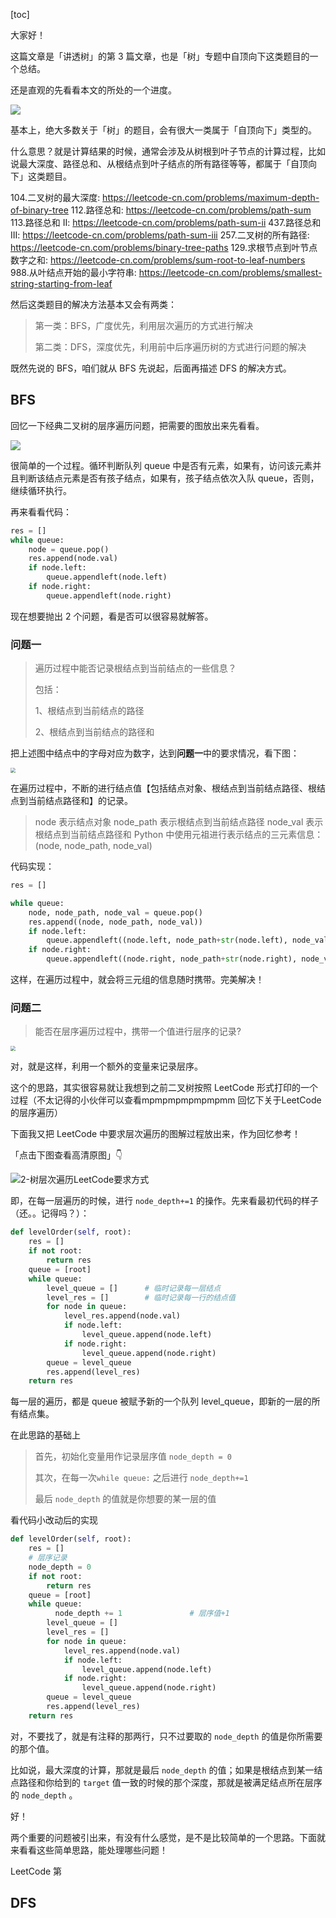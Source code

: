[toc]







大家好！ 

这篇文章是「讲透树」的第 3 篇文章，也是「树」专题中自顶向下这类题目的一个总结。

还是直观的先看看本文的所处的一个进度。


![](./img/3-1自顶向下类别题目专题.png)



基本上，绝大多数关于「树」的题目，会有很大一类属于「自顶向下」类型的。

什么意思？就是计算结果的时候，通常会涉及从树根到叶子节点的计算过程，比如说最大深度、路径总和、从根结点到叶子结点的所有路径等等，都属于「自顶向下」这类题目。

104.二叉树的最大深度: https://leetcode-cn.com/problems/maximum-depth-of-binary-tree
112.路径总和: https://leetcode-cn.com/problems/path-sum
113.路径总和 II: https://leetcode-cn.com/problems/path-sum-ii
437.路径总和 III: https://leetcode-cn.com/problems/path-sum-iii
257.二叉树的所有路径: https://leetcode-cn.com/problems/binary-tree-paths
129.求根节点到叶节点数字之和: https://leetcode-cn.com/problems/sum-root-to-leaf-numbers
988.从叶结点开始的最小字符串: https://leetcode-cn.com/problems/smallest-string-starting-from-leaf

然后这类题目的解决方法基本又会有两类：

> 第一类：BFS，广度优先，利用层次遍历的方式进行解决
>
> 第二类：DFS，深度优先，利用前中后序遍历树的方式进行问题的解决

既然先说的 BFS，咱们就从 BFS 先说起，后面再描述 DFS 的解决方式。



## BFS

回忆一下经典二叉树的层序遍历问题，把需要的图放出来先看看。

![](./img/1-1经典层序遍历.jpg)

很简单的一个过程。循环判断队列 queue 中是否有元素，如果有，访问该元素并且判断该结点元素是否有孩子结点，如果有，孩子结点依次入队 queue，否则，继续循环执行。

再来看看代码：

```python
res = []
while queue:
    node = queue.pop()
    res.append(node.val)
    if node.left:
        queue.appendleft(node.left)
    if node.right:
        queue.appendleft(node.right)
```

现在想要抛出 2 个问题，看是否可以很容易就解答。

### 问题一

> 遍历过程中能否记录根结点到当前结点的一些信息？
>
> 包括：
>
> 1、根结点到当前结点的路径
>
> 2、根结点到当前结点的路径和

把上述图中结点中的字母对应为数字，达到**问题一**中的要求情况，看下图：

<img src="./img/3-2bfs图解.png" style="zoom:50%;" />

在遍历过程中，不断的进行结点值【包括结点对象、根结点到当前结点路径、根结点到当前结点路径和】的记录。

> node 表示结点对象
> node_path 表示根结点到当前结点路径
> node_val 表示根结点到当前结点路径和
> Python 中使用元祖进行表示结点的三元素信息：(node, node_path, node_val)

代码实现：

```python
res = []

while queue:
    node, node_path, node_val = queue.pop()
    res.append((node, node_path, node_val))
    if node.left:
        queue.appendleft((node.left, node_path+str(node.left), node_val+node.left.val))
    if node.right:
        queue.appendleft((node.right, node_path+str(node.right), node_val+node.right.val))
```

这样，在遍历过程中，就会将三元组的信息随时携带。完美解决！



### 问题二

> 能否在层序遍历过程中，携带一个值进行层序的记录?

<img src="./img/3-3bfs图解1.png" style="zoom:50%;" />

对，就是这样，利用一个额外的变量来记录层序。

这个的思路，其实很容易就让我想到之前二叉树按照 LeetCode 形式打印的一个过程（不太记得的小伙伴可以查看mpmpmpmpmpmpmm 回忆下关于LeetCode的层序遍历）

下面我又把 LeetCode 中要求层次遍历的图解过程放出来，作为回忆参考！

「点击下图查看高清原图」👇

![2-树层次遍历LeetCode要求方式](./img/2-树层次遍历LeetCode要求方式.jpg)

即，在每一层遍历的时候，进行 `node_depth+=1` 的操作。先来看最初代码的样子（还。。记得吗？）：

```python
def levelOrder(self, root):
    res = []
    if not root:
        return res
    queue = [root]
    while queue:
        level_queue = []      # 临时记录每一层结点
        level_res = []        # 临时记录每一行的结点值
        for node in queue:
            level_res.append(node.val)
            if node.left:
                level_queue.append(node.left)
            if node.right:
                level_queue.append(node.right)
        queue = level_queue
        res.append(level_res)
    return res
```

每一层的遍历，都是 queue 被赋予新的一个队列 level_queue，即新的一层的所有结点集。

在此思路的基础上

> 首先，初始化变量用作记录层序值 `node_depth = 0`
>
> 其次，在每一次`while queue:` 之后进行 `node_depth+=1` 
>
> 最后 `node_depth` 的值就是你想要的某一层的值

看代码小改动后的实现

```python
def levelOrder(self, root):
    res = []
    # 层序记录
    node_depth = 0
    if not root:
        return res
    queue = [root]
    while queue:
	      node_depth += 1				# 层序值+1
        level_queue = []
        level_res = []
        for node in queue:
            level_res.append(node.val)
            if node.left:
                level_queue.append(node.left)
            if node.right:
                level_queue.append(node.right)
        queue = level_queue
        res.append(level_res)
    return res
```

对，不要找了，就是有注释的那两行，只不过要取的 `node_depth` 的值是你所需要的那个值。

比如说，最大深度的计算，那就是最后 `node_depth` 的值；如果是根结点到某一结点路径和你给到的 `target` 值一致的时候的那个深度，那就是被满足结点所在层序的  `node_depth` 。

好！

两个重要的问题被引出来，有没有什么感觉，是不是比较简单的一个思路。下面就来看看这些简单思路，能处理哪些问题！

LeetCode 第









## DFS 





